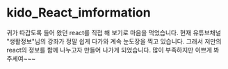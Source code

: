 # kido_React_imformation
귀가 따갑도록 들어 왔던 react를 직접 해 보기로 마음을 먹었습니다.
현재 유튜브채널 "생활정보"님의 강좌가 정말 쉽게 다가와 계속 눈도장을 찍고 있습니다.
그래서 저만의 react의 정보를 함께 나누고자 만들어 나가게 되었습니다.
많이 부족하지만 이쁘게 봐 주세여~~~
